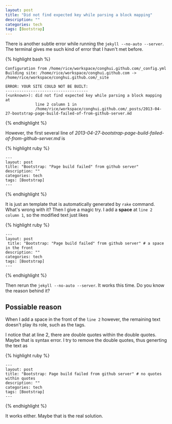 ```yaml
---
layout: post
title: "Did not find expected key while parsing a block mapping"
description: ""
categories: tech
tags: [Bootstrap]
---
```



There is another subtle error while running the `jekyll --no-auto
--server`. The terminal gives me such kind of error that I havn't met
before.

{% highlight bash %}

    Configuration from /home/rice/workspace/conghui.github.com/_config.yml
    Building site: /home/rice/workspace/conghui.github.com ->
    /home/rice/workspace/conghui.github.com/_site

    ERROR: YOUR SITE COULD NOT BE BUILT:
    ------------------------------------
    (<unknown>): did not find expected key while parsing a block mapping at
                 line 2 column 1 in
                 /home/rice/workspace/conghui.github.com/_posts/2013-04-27-bootstrap-page-build-failed-of-from-github-server.md
{% endhighlight %}

However, the first several line of
*2013-04-27-bootstrap-page-build-failed-of-from-github-server.md* is

{% highlight ruby %}

    ---
    layout: post
    title: "Bootstrap: "Page build failed" from github server"
    description: ""
    categories: tech
    tags: [Bootstrap]
    ---

{% endhighlight %}

It is just an template that is automatically generated by `rake` command.
What's wrong with it? Then I give a magic try. I add a **space** at `line 2
column 1`, so the modified text just likes

{% highlight ruby %}

    ---
    layout: post
     title: "Bootstrap: "Page build failed" from github server" # a space in the front
    description: ""
    categories: tech
    tags: [Bootstrap]
    ---

{% endhighlight %}

Then rerun the `jekyll --no-auto --server`. It works this time. Do you know
the reason behind it?

## Possiable reason

When I add a space in the front of the `line 2` however, the remaining text
doesn't play its role, such as the tags.

I notice that at line 2, there are double quotes within the double quotes.
Maybe that is syntax error. I try to remove the double quotes, thus
generting the text as

{% highlight ruby %}

    ---
    layout: post
    title: "Bootstrap: Page build failed from github server" # no quotes within quotes
    description: ""
    categories: tech
    tags: [Bootstrap]
    ---
{% endhighlight %}

It works either. Maybe that is the real solution.
